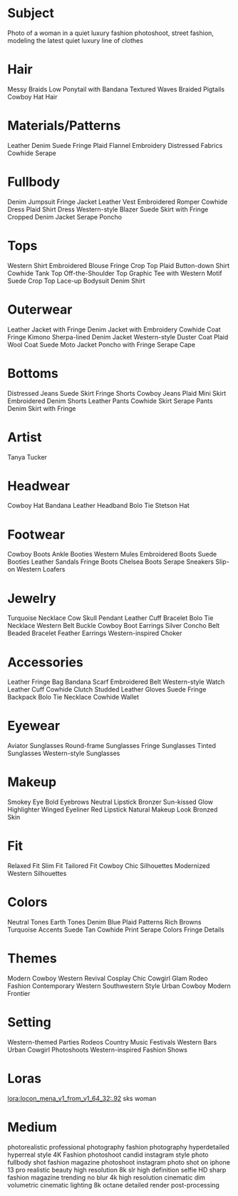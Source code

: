 # Subject
Photo of a woman in a quiet luxury fashion photoshoot, street fashion, modeling the latest quiet luxury line of clothes

# Hair
Messy Braids
Low Ponytail with Bandana
Textured Waves
Braided Pigtails
Cowboy Hat Hair

# Materials/Patterns
Leather
Denim
Suede
Fringe
Plaid
Flannel
Embroidery
Distressed Fabrics
Cowhide
Serape

# Fullbody
Denim Jumpsuit
Fringe Jacket
Leather Vest
Embroidered Romper
Cowhide Dress
Plaid Shirt Dress
Western-style Blazer
Suede Skirt with Fringe
Cropped Denim Jacket
Serape Poncho

# Tops
Western Shirt
Embroidered Blouse
Fringe Crop Top
Plaid Button-down Shirt
Cowhide Tank Top
Off-the-Shoulder Top
Graphic Tee with Western Motif
Suede Crop Top
Lace-up Bodysuit
Denim Shirt

# Outerwear
Leather Jacket with Fringe
Denim Jacket with Embroidery
Cowhide Coat
Fringe Kimono
Sherpa-lined Denim Jacket
Western-style Duster Coat
Plaid Wool Coat
Suede Moto Jacket
Poncho with Fringe
Serape Cape

# Bottoms
Distressed Jeans
Suede Skirt
Fringe Shorts
Cowboy Jeans
Plaid Mini Skirt
Embroidered Denim Shorts
Leather Pants
Cowhide Skirt
Serape Pants
Denim Skirt with Fringe

# Artist
Tanya Tucker

# Headwear
Cowboy Hat
Bandana
Leather Headband
Bolo Tie
Stetson Hat

# Footwear
Cowboy Boots
Ankle Booties
Western Mules
Embroidered Boots
Suede Booties
Leather Sandals
Fringe Boots
Chelsea Boots
Serape Sneakers
Slip-on Western Loafers

# Jewelry
Turquoise Necklace
Cow Skull Pendant
Leather Cuff Bracelet
Bolo Tie Necklace
Western Belt Buckle
Cowboy Boot Earrings
Silver Concho Belt
Beaded Bracelet
Feather Earrings
Western-inspired Choker

# Accessories
Leather Fringe Bag
Bandana Scarf
Embroidered Belt
Western-style Watch
Leather Cuff
Cowhide Clutch
Studded Leather Gloves
Suede Fringe Backpack
Bolo Tie Necklace
Cowhide Wallet

# Eyewear
Aviator Sunglasses
Round-frame Sunglasses
Fringe Sunglasses
Tinted Sunglasses
Western-style Sunglasses

# Makeup
Smokey Eye
Bold Eyebrows
Neutral Lipstick
Bronzer
Sun-kissed Glow
Highlighter
Winged Eyeliner
Red Lipstick
Natural Makeup Look
Bronzed Skin

# Fit
Relaxed Fit
Slim Fit
Tailored Fit
Cowboy Chic Silhouettes
Modernized Western Silhouettes

# Colors
Neutral Tones
Earth Tones
Denim Blue
Plaid Patterns
Rich Browns
Turquoise Accents
Suede Tan
Cowhide Print
Serape Colors
Fringe Details

# Themes
Modern Cowboy
Western Revival
Cosplay Chic
Cowgirl Glam
Rodeo Fashion
Contemporary Western
Southwestern Style
Urban Cowboy
Modern Frontier

# Setting
Western-themed Parties
Rodeos
Country Music Festivals
Western Bars
Urban Cowgirl Photoshoots
Western-inspired Fashion Shows


# Loras
<lora:locon_mena_v1_from_v1_64_32:.92> sks woman

# Medium
photorealistic
professional photography
fashion photography
hyperdetailed
hyperreal style
4K
Fashion photoshoot
candid instagram style photo
fullbody shot
fashion magazine photoshoot
instagram photo
shot on iphone 13 pro
realistic beauty
high resolution
8k
slr
high definition
selfie
HD
sharp
fashion magazine trending
no blur
4k high resolution
cinematic
dim volumetric cinematic lighting
8k octane detailed render
post-processing